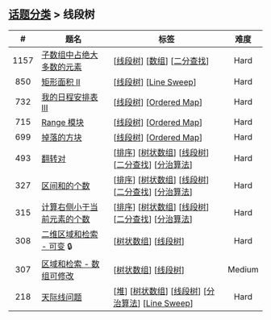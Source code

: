 <!--|This file generated by command(leetcode tag); DO NOT EDIT.            |-->
<!--+----------------------------------------------------------------------+-->
<!--|@author    openset <openset.wang@gmail.com>                           |-->
<!--|@link      https://github.com/openset                                 |-->
<!--|@home      https://github.com/openset/leetcode                        |-->
<!--+----------------------------------------------------------------------+-->

## [话题分类](../README.md) > 线段树

| # | 题名 | 标签 | 难度 |
| :-: | - | - | :-: |
| 1157 | [子数组中占绝大多数的元素](../../problems/online-majority-element-in-subarray) | [[线段树](../segment-tree/README.md)] [[数组](../array/README.md)] [[二分查找](../binary-search/README.md)]  | Hard |
| 850 | [矩形面积 II](../../problems/rectangle-area-ii) | [[线段树](../segment-tree/README.md)] [[Line Sweep](../line-sweep/README.md)]  | Hard |
| 732 | [我的日程安排表 III](../../problems/my-calendar-iii) | [[线段树](../segment-tree/README.md)] [[Ordered Map](../ordered-map/README.md)]  | Hard |
| 715 | [Range 模块](../../problems/range-module) | [[线段树](../segment-tree/README.md)] [[Ordered Map](../ordered-map/README.md)]  | Hard |
| 699 | [掉落的方块](../../problems/falling-squares) | [[线段树](../segment-tree/README.md)] [[Ordered Map](../ordered-map/README.md)]  | Hard |
| 493 | [翻转对](../../problems/reverse-pairs) | [[排序](../sort/README.md)] [[树状数组](../binary-indexed-tree/README.md)] [[线段树](../segment-tree/README.md)] [[二分查找](../binary-search/README.md)] [[分治算法](../divide-and-conquer/README.md)]  | Hard |
| 327 | [区间和的个数](../../problems/count-of-range-sum) | [[排序](../sort/README.md)] [[树状数组](../binary-indexed-tree/README.md)] [[线段树](../segment-tree/README.md)] [[二分查找](../binary-search/README.md)] [[分治算法](../divide-and-conquer/README.md)]  | Hard |
| 315 | [计算右侧小于当前元素的个数](../../problems/count-of-smaller-numbers-after-self) | [[排序](../sort/README.md)] [[树状数组](../binary-indexed-tree/README.md)] [[线段树](../segment-tree/README.md)] [[二分查找](../binary-search/README.md)] [[分治算法](../divide-and-conquer/README.md)]  | Hard |
| 308 | [二维区域和检索 - 可变](../../problems/range-sum-query-2d-mutable) 🔒 | [[树状数组](../binary-indexed-tree/README.md)] [[线段树](../segment-tree/README.md)]  | Hard |
| 307 | [区域和检索 - 数组可修改](../../problems/range-sum-query-mutable) | [[树状数组](../binary-indexed-tree/README.md)] [[线段树](../segment-tree/README.md)]  | Medium |
| 218 | [天际线问题](../../problems/the-skyline-problem) | [[堆](../heap/README.md)] [[树状数组](../binary-indexed-tree/README.md)] [[线段树](../segment-tree/README.md)] [[分治算法](../divide-and-conquer/README.md)] [[Line Sweep](../line-sweep/README.md)]  | Hard |
